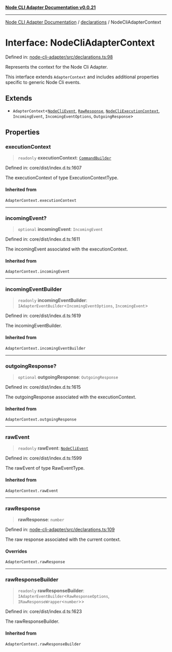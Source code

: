 [**Node CLI Adapter Documentation v0.0.21**](../../README.md)

***

[Node CLI Adapter Documentation](../../modules.md) / [declarations](../README.md) / NodeCliAdapterContext

# Interface: NodeCliAdapterContext

Defined in: [node-cli-adapter/src/declarations.ts:98](https://github.com/stonemjs/node-cli-adapter/blob/8aa5733b805725e9383f05513594f3738beb3cb2/src/declarations.ts#L98)

Represents the context for the Node Cli Adapter.

This interface extends `AdapterContext` and includes additional properties
specific to generic Node Cli events.

## Extends

- `AdapterContext`\<[`NodeCliEvent`](NodeCliEvent.md), [`RawResponse`](../type-aliases/RawResponse.md), [`NodeCliExecutionContext`](../type-aliases/NodeCliExecutionContext.md), `IncomingEvent`, `IncomingEventOptions`, `OutgoingResponse`\>

## Properties

### executionContext

> `readonly` **executionContext**: [`CommandBuilder`](../type-aliases/CommandBuilder.md)

Defined in: core/dist/index.d.ts:1607

The executionContext of type ExecutionContextType.

#### Inherited from

`AdapterContext.executionContext`

***

### incomingEvent?

> `optional` **incomingEvent**: `IncomingEvent`

Defined in: core/dist/index.d.ts:1611

The incomingEvent associated with the executionContext.

#### Inherited from

`AdapterContext.incomingEvent`

***

### incomingEventBuilder

> `readonly` **incomingEventBuilder**: `IAdapterEventBuilder`\<`IncomingEventOptions`, `IncomingEvent`\>

Defined in: core/dist/index.d.ts:1619

The incomingEventBuilder.

#### Inherited from

`AdapterContext.incomingEventBuilder`

***

### outgoingResponse?

> `optional` **outgoingResponse**: `OutgoingResponse`

Defined in: core/dist/index.d.ts:1615

The outgoingResponse associated with the executionContext.

#### Inherited from

`AdapterContext.outgoingResponse`

***

### rawEvent

> `readonly` **rawEvent**: [`NodeCliEvent`](NodeCliEvent.md)

Defined in: core/dist/index.d.ts:1599

The rawEvent of type RawEventType.

#### Inherited from

`AdapterContext.rawEvent`

***

### rawResponse

> **rawResponse**: `number`

Defined in: [node-cli-adapter/src/declarations.ts:109](https://github.com/stonemjs/node-cli-adapter/blob/8aa5733b805725e9383f05513594f3738beb3cb2/src/declarations.ts#L109)

The raw response associated with the current context.

#### Overrides

`AdapterContext.rawResponse`

***

### rawResponseBuilder

> `readonly` **rawResponseBuilder**: `IAdapterEventBuilder`\<`RawResponseOptions`, `IRawResponseWrapper`\<`number`\>\>

Defined in: core/dist/index.d.ts:1623

The rawResponseBuilder.

#### Inherited from

`AdapterContext.rawResponseBuilder`
